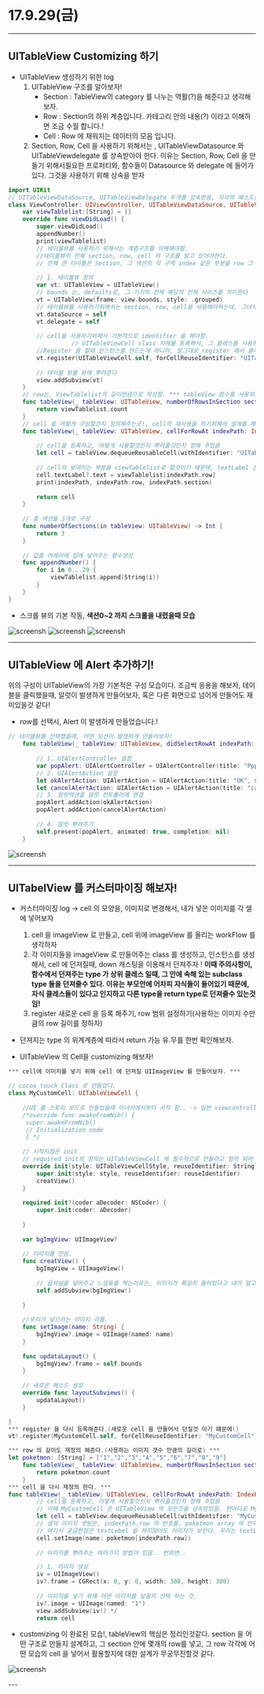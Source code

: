 # 17.9.29(금)

---

## UITableView Customizing 하기

- UITableView 생성하기 위한 log
	1. UITableView 구조를 알아보자!
		- Section : TableView의 category 를 나누는 역활(?)을 해준다고 생각해보자.
		- Row : Section의 하위 계층입니다. 카테고리 안의 내용(?) 이라고 이해하면 조금 수월 합니다.!
		- Cell : Row 에 채워지는 데이터의 모음 입니다.
	2. Section, Row, Cell 을 사용하기 위해서는 , UITableViewDatasource 와 UITableViewdelegate 를 상속받아야 한다. 이유는 Section, Row, Cell 을 만들기 위해서필요한 프로퍼티와, 함수들이 Datasource 와 delegate 에 들어가 있다. 그것을 사용하기 위해 상속을 받자  

```swift
import UIKit
// UITableViewDataSource, UITableViewDelegate 두개를 상속받음, 각각의 매소드들을 사용하기위해서!
class ViewController: UIViewController, UITableViewDataSource, UITableViewDelegate {
    var viewTablelist:[String] = []
    override func viewDidLoad() {
        super.viewDidLoad()
        appendNumber()
        print(viewTablelist)    
        // 테이블뷰를 사용하기 위해서는 계층구조를 이해해야함.
        //테이블뷰의 전체 section, row, cell 의 구조를 알고 있어야한다.
        // 전체 큰 타이틀은 Section, 그 색션의 각 구역 index 같은 부분을 row 그 row 안에들어가있는 데이터가 cell!
        
        // 1. 테이블뷰 정의
        var vt: UITableView = UITableView()
        // bounds 는, defaults로, 그 기기의 전체 해당의 전체 사이즈를 의미한다
        vt = UITableView(frame: view.bounds, style: .grouped)
        // 테이블뷰를 사용하기위해서는 section, row, cell을 사용해야하는데, 그녀석을 사용하기 위한 함수를 사용하기 위해서는 datasource와, delegate를 상속받아서, 그 안에 있는 프로퍼티, 함수를 사용해야한다. 그러기 위해서 내가 만든 프로퍼티에 datasource, delegate를 인스턴스로 넣어준다.
        vt.dataSource = self
        vt.delegate = self
        
        // cell을 사용하기위해서 기본적으로 identifier 을 해야함.
                  // UITableViewCell class 자체를 등록해서, 그 클레스를 사용하겠다는 의미이다   // 등록이름은 아무거나해도되는데, 통상 클레스 이름을 많이 사용한다.
        //Register 을 할때 인스턴스를 만드는게 아니라, 말그대로 register 에서 클레스를 등록하는 과정에서는 말그대로 내가 이 클레스를 사용할껀데, 이 클레스에다가 identifier를 줘서 사용한다는 의미인데, 이때에는, 인스턴스를 만드는게 아니다. 인스턴스의 생성은, dequeue 과정에서 꺼내올때 인스턴스를 생성하고 만드는는것임. 
        vt.register(UITableViewCell.self, forCellReuseIdentifier: "UITableViewCell")
        
        // 테이블 뷰를 뷰에 뿌려준다
        view.addSubview(vt)
    }
    // row는, ViewTablelist의 길이만큼으로 작성함. *** tableView 함수를 사용하기 위해서 dataSource를 사용한다. ***
    func tableView(_ tableView: UITableView, numberOfRowsInSection section: Int) -> Int {
        return viewTablelist.count
    }
    // cell 을 어떻게 구성할건지 정의해주는곳!, cell의 재사용을 하기위해서 설계를 해주어야 한다
    func tableView(_ tableView: UITableView, cellForRowAt indexPath: IndexPath) -> UITableViewCell {
        
        // cell을 등록하고, 어떻게 사용할것인지 뿌려줄것인지 정해 주었음
        let cell = tableView.dequeueReusableCell(withIdentifier: "UITableViewCell", for: indexPath)
        
        // cell의 보여지는 부분을 viewTablelist로 할것이기 때문에, textLabel 선택
        cell.textLabel?.text = viewTablelist[indexPath.row]
        print(indexPath, indexPath.row, indexPath.section)
        
        return cell   
    }
    
    // 총 색션을 3개로 구성
    func numberOfSections(in tableView: UITableView) -> Int {
        return 3
    }
    
    // 값을 어레이에 집에 넣어주는 함수생성
    func appendNumber() {
        for i in 0...29 {
            viewTablelist.append(String(i))
        }
    }
}
```

- 스크롤 뷰의 기본 작동, **색션0~2 까지 스크롤을 내렸을때 모습**

<p align="center">

![screensh](/study/image/tableview.jpg) ![screensh](/study/image/tableview1.jpg) ![screensh](/study/image/tableview2.jpg)

</p>
		
	
---

## UITableView 에 Alert 추가하기! 

위의 구성이 UITableView의 가장 기본적은 구성 모습이다. 조금씩 응용을 해보자, 테이블을 클릭했을때, 알럿이 발생하게 만들어보자, 혹은 다른 화면으로 넘어게 만들어도 재미있을것 같다!

- row를 선택시, Alert 이 발생하게 만들었습니다.!
 
```swift
// 테이블뷰를 선택했을때, 어떤 모션이 발생하게 만들어보자!
    func tableView(_ tableView: UITableView, didSelectRowAt indexPath: IndexPath) {
    
        // 1. UIAlertController 설정
        var popAlert: UIAlertController = UIAlertController(title: "PppooooppP", message: "\(indexPath.section) 색션의, \(indexPath.row) 번째 row가 선택 되었습니다.", preferredStyle: .alert)    
        // 2. UIAlertAction 설정
        let okAlertAction: UIAlertAction = UIAlertAction(title: "OK", style: .default, handler: nil)
        let cancelAlertAction: UIAlertAction = UIAlertAction(title: "cancel", style: .default, handler: nil)
        // 3. 알럿액션을 알럿 컨트롤러에 연결
        popAlert.addAction(okAlertAction)
        popAlert.addAction(cancelAlertAction)    
        
        // 4. 알럿 뿌려주기
        self.present(popAlert, animated: true, completion: nil)
    }
```

<p align="center">

![screensh](/study/image/tableview3.jpg) 

</p>

---

## UITabelView 를 커스터마이징 해보자! 

- 커스터마이징 log -> cell 의 모양을, 이미지로 변경해서, 내가 넣은 이미지를 각 셀에 넣어보자
	1. cell 을 imageView 로 만들고, cell 위에 imageView 를 올리는 workFlow 를 생각하자
	2. 각 이미지들을 imageView 로 만들어주는 class 를 생성하고, 인스턴스를 생성해서, cell 에 던져질때, down 캐스팅을 이용해서 던져주자 ! **이때 주의사항이, 함수에서 던져주는 type 가 상위 클레스 일때, 그 안에 속해 있는 subclass type 들을 던져줄수 있다. 이유는 부모안에 어차피 자식들이 들어있기 때문에, 자식 클레스들이 있다고 인지하고 다른 type을 return type로 던져줄수 있는것임!**
	3. register 새로운 cell 을 등록 해주기, row 범위 설정하기(사용하는 이미지 수만큼의 row 길이를 정하자) 

- 던져지는 type 의 위계계층에 따라서 return 가능 유.무를 한번 확인해보자. 
- UITableView 의 Cell을 customizing 해보자!

```swift
*** cell에 이미지를 넣기 위해 cell 에 던져질 UIImageView 를 만들어보자. ***

// cocoa touch Class 로 만들었다. 
class MyCustomCell: UITableViewCell {
    
    //UI 를 스토리 보드로 만들었을때 이녀석에서부터 시작 함.. -> 일반 viewcontrollor 에서  viewDidLoad 영역..?
    /*override func awakeFromNib() {
     super.awakeFromNib()
     // Initialization code
     } */
    
    // 시작지점은 init
    // required init의 정의는 UITableViewCell 에 필수적으로 만들라고 정의 되어 있음.
    override init(style: UITableViewCellStyle, reuseIdentifier: String?) {
        super.init(style: style, reuseIdentifier: reuseIdentifier)
        creatView()
    }
    
    required init?(coder aDecoder: NSCoder) {
        super.init(coder: aDecoder)
        
    }
    
    var bgImgView: UIImageView?
    
    // 이미지를 만듬.
    func creatView() {
        bgImgView = UIImageView()
        
        // 옵셔널을 넣어주고 느낌표를 찍는이유는, 이미지가 확실히 들어있다고 내가 알고 잇기 때문에 느낌표를 날려줌!
        self.addSubview(bgImgView!)
        
    }
    
    //우리가 넣으려는 이미지 이름.
    func setImage(name: String) {
        bgImgView?.image = UIImage(named: name)
    }
    
    func updataLayout() {
        bgImgView?.frame = self.bounds
    }
    
    // 새로운 메소드 생성
    override func layoutSubviews() {
        updataLayout()
    }

}
*** register 을 다시 등록해준다.(새로운 cell 을 만들어서 던질것 이기 떄문에!)
vt!.register(MyCustomCell.self, forCellReuseIdentifier: "MyCustomCell")

*** row 의 길이도 재정의 해준다.(사용하는 이미지 갯수 만큼의 길이로) ***
let poketmon: [String] = ["1","2","3","4","5","6","7","8","9"]
    func tableView(_ tableView: UITableView, numberOfRowsInSection section: Int) -> Int {
        return poketmon.count 
    }
*** cell 을 다시 재정의 한다. ***
func tableView(_ tableView: UITableView, cellForRowAt indexPath: IndexPath) -> UITableViewCell {
        // cell을 등록하고, 어떻게 사용할것인지 뿌려줄것인지 정해 주었음
        // 이때 MyCustomCell 은 UITableView 의 모든것을 상속받았음. 한마디로 MyCustomCell 은 UITableView의 subClass 가된다. 이때 문제점이 이 함수는 return 값으로, UITableViewCell 을 던짐. 그래서 사실상 cell의 값 자체로 던져져도 괜찮지만, cell이 queue 에서 dequeue 를 하기위해서 설정이 되어야 하는데, 이 method의 타입이 UITableViewCell 이다. 그래서 MycustomCell 로 다운 캐스팅을 해서 사용이 되어져야한다.
        let cell = tableView.dequeueReusableCell(withIdentifier: "MyCustomCell", for: indexPath) as! MyCustomCell   
        // 셀의 이미지 셋팅은, indexPath.row 의 번호를, poketmon array 의 인덱스 번호로 사용해서, 이미지 셋팅을 해주고 그 값을  뿌려준다!
        // 여기서 궁금한점은 textLebel 을 하지않아도 이미지가 보인다. 우리는 textLebel 처럼 text 값을 cell 에서 보고 싶은게 아니라, ImageView 그 자체를 cell 에 던지는 것이기 때문에, textLeble 명령어는 사용하지 않아도 된다. 
        cell.setImage(name: poketmon[indexPath.row])
        
        // 이미지를 뿌려주는 여러가지 방법이 있음.. 번외변..

        // 1. 이미지 생성        
        iv = UIImageView()
        iv?.frame = CGRect(x: 0, y: 0, width: 300, height: 300)
        
        // 이미지를 넣기 위해 어떤 이미지를 넣을지 선택 하는 것.
        iv?.image = UIImage(named: "1")
        view.addSubview(iv!) */
        return cell   
```

- customizing 이 완료된 모습!, tableView의 핵심은 정리인것같다. section 을 어떤 구조로 만들지 설계하고, 그 section 안에 몇개의 row를 넣고, 그 row 각각에 어떤 모습의 cell 을 넣어서 활용할지에 대한 설계가 무궁무진할것 같다.  

<p align="center">

![screensh](/study/image/tableview4.jpg) 

</p>
---


		
  
 
  
  